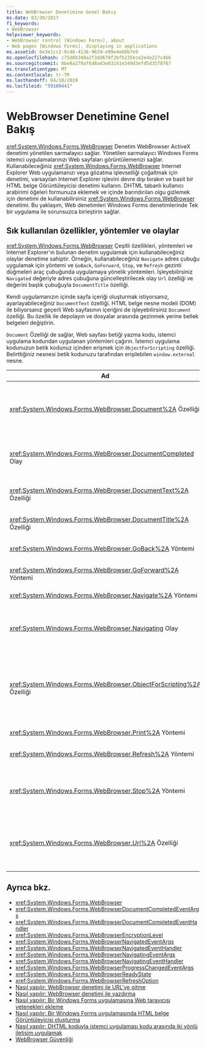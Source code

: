 ```yaml
---
title: WebBrowser Denetimine Genel Bakış
ms.date: 03/30/2017
f1_keywords:
- WebBrowser
helpviewer_keywords:
- WebBrowser control [Windows Forms], about
- Web pages [Windows Forms], displaying in applications
ms.assetid: 6e3e1cc2-9c48-4136-9659-e99e4e60b7e9
ms.openlocfilehash: c75d0b348a2f3dd678f2bfb235bce2e4e227c4b6
ms.sourcegitcommit: 0be8a279af6d8a43e03141e349d3efd5d35f8767
ms.translationtype: MT
ms.contentlocale: tr-TR
ms.lasthandoff: 04/18/2019
ms.locfileid: "59109441"
---
```

# <a name="webbrowser-control-overview"></a>WebBrowser Denetimine Genel Bakış
<xref:System.Windows.Forms.WebBrowser> Denetim WebBrowser ActiveX denetimi yönetilen sarmalayıcı sağlar. Yönetilen sarmalayıcı Windows Forms istemci uygulamalarınızı Web sayfaları görüntülemenizi sağlar. Kullanabileceğiniz <xref:System.Windows.Forms.WebBrowser> Internet Explorer Web uygulamanızı veya gözatma işlevselliği çoğaltmak için denetimi, varsayılan Internet Explorer işlevini devre dışı bırakın ve basit bir HTML belge Görüntüleyicisi denetimi kullanın. DHTML tabanlı kullanıcı arabirimi öğeleri formunuza eklemek ve içinde barındırılan olgu gizlemek için denetimi de kullanabilirsiniz <xref:System.Windows.Forms.WebBrowser> denetimi. Bu yaklaşım, Web denetimleri Windows Forms denetimlerinde Tek bir uygulama ile sorunsuzca birleştirin sağlar.  
  
## <a name="frequently-used-properties-methods-and-events"></a>Sık kullanılan özellikler, yöntemler ve olaylar  
 <xref:System.Windows.Forms.WebBrowser> Çeşitli özellikleri, yöntemleri ve Internet Explorer'ın bulunan denetim uygulamak için kullanabileceğiniz olaylar denetime sahiptir. Örneğin, kullanabileceğiniz `Navigate` adres çubuğu uygulamak için yöntemi ve `GoBack`, `GoForward`, `Stop`, ve `Refresh` gezinti düğmeleri araç çubuğunda uygulamaya yönelik yöntemleri. İşleyebilirsiniz `Navigated` değeriyle adres çubuğuna güncelleştirilecek olay `Url` özelliği ve değerini başlık çubuğuyla `DocumentTitle` özelliği.  
  
 Kendi uygulamanızın içinde sayfa içeriği oluşturmak istiyorsanız, ayarlayabileceğiniz `DocumentText` özelliği. HTML belge nesne modeli (DOM) ile biliyorsanız geçerli Web sayfasının içeriğini de işleyebilirsiniz `Document` özelliği. Bu özellik ile depolayın ve dosyalar arasında gezinmek yerine bellek belgeleri değiştirin.  
  
 `Document` Özelliği de sağlar, Web sayfası betiği yazma kodu, istemci uygulama kodundan uygulanan yöntemleri çağırın. İstemci uygulama kodunuzun betik kodunuz içinden erişmek için `ObjectForScripting` özelliği. Belirttiğiniz nesnesi betik kodunuzu tarafından erişilebilen `window.external` nesne.  
  
|Ad|Açıklama|  
|----------|-----------------|  
|<xref:System.Windows.Forms.WebBrowser.Document%2A> Özelliği|Geçerli Web sayfasının HTML belge nesne modeli (DOM) yönetilen erişim sağlayan bir nesne alır.|  
|<xref:System.Windows.Forms.WebBrowser.DocumentCompleted> Olay|Bir Web sayfasının yüklenmesi tamamlandığında gerçekleşir.|  
|<xref:System.Windows.Forms.WebBrowser.DocumentText%2A> Özelliği|İçeriğini alır veya HTML geçerli Web sayfasının ayarlar.|  
|<xref:System.Windows.Forms.WebBrowser.DocumentTitle%2A> Özelliği|Geçerli Web sayfasının başlığını alır.|  
|<xref:System.Windows.Forms.WebBrowser.GoBack%2A> Yöntemi|Önceki sayfaya geçmişinde gezinir.|  
|<xref:System.Windows.Forms.WebBrowser.GoForward%2A> Yöntemi|Sonraki sayfaya geçmişinde gezinir.|  
|<xref:System.Windows.Forms.WebBrowser.Navigate%2A> Yöntemi|Belirtilen URL'ye gider.|  
|<xref:System.Windows.Forms.WebBrowser.Navigating> Olay|İptal edilecek eylem etkinleştirme Gezinti başlamadan önce gerçekleşir.|  
|<xref:System.Windows.Forms.WebBrowser.ObjectForScripting%2A> Özelliği|Alır veya ayarlar Web sayfası betiği yazma kodu, uygulamanız ile iletişim kurmak için kullanabileceğiniz bir nesne.|  
|<xref:System.Windows.Forms.WebBrowser.Print%2A> Yöntemi|Geçerli Web sayfasını yazdırır.|  
|<xref:System.Windows.Forms.WebBrowser.Refresh%2A> Yöntemi|Geçerli Web sayfasını yeniden yükler.|  
|<xref:System.Windows.Forms.WebBrowser.Stop%2A> Yöntemi|Geçerli Gezinti durdurur ve dinamik sayfa öğeleri ses ve animasyon gibi durur.|  
|<xref:System.Windows.Forms.WebBrowser.Url%2A> Özelliği|Alır veya ayarlar geçerli Web sayfasının URL'si. Bu özelliği ayarlamak, yeni URL'yi denetime gider.|  
  
## <a name="see-also"></a>Ayrıca bkz.

- <xref:System.Windows.Forms.WebBrowser>
- <xref:System.Windows.Forms.WebBrowserDocumentCompletedEventArgs>
- <xref:System.Windows.Forms.WebBrowserDocumentCompletedEventHandler>
- <xref:System.Windows.Forms.WebBrowserEncryptionLevel>
- <xref:System.Windows.Forms.WebBrowserNavigatedEventArgs>
- <xref:System.Windows.Forms.WebBrowserNavigatedEventHandler>
- <xref:System.Windows.Forms.WebBrowserNavigatingEventArgs>
- <xref:System.Windows.Forms.WebBrowserNavigatingEventHandler>
- <xref:System.Windows.Forms.WebBrowserProgressChangedEventArgs>
- <xref:System.Windows.Forms.WebBrowserReadyState>
- <xref:System.Windows.Forms.WebBrowserRefreshOption>
- [Nasıl yapılır: WebBrowser denetimi ile URL'ye gitme](how-to-navigate-to-a-url-with-the-webbrowser-control.md)
- [Nasıl yapılır: WebBrowser denetimi ile yazdırma](how-to-print-with-a-webbrowser-control.md)
- [Nasıl yapılır: Bir Windows Forms uygulamasına Web tarayıcısı yetenekleri ekleme](how-to-add-web-browser-capabilities-to-a-windows-forms-application.md)
- [Nasıl yapılır: Bir Windows Forms uygulamasında HTML belge Görüntüleyicisi oluşturma](how-to-create-an-html-document-viewer-in-a-windows-forms-application.md)
- [Nasıl yapılır: DHTML koduyla istemci uygulaması kodu arasında iki yönlü iletişim uygulamak](implement-two-way-com-between-dhtml-and-client.md)
- [WebBrowser Güvenliği](webbrowser-security.md)
